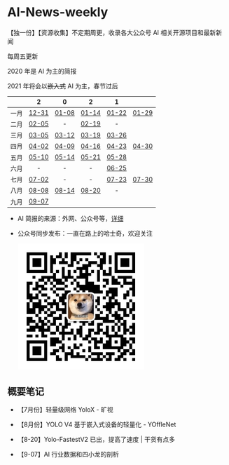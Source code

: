 # AI-News-weekly
【独一份】【资源收集】不定期周更，收录各大公众号 AI 相关开源项目和最新新闻

每周五更新

2020 年是 AI 为主的简报

2021 年将会以~~嵌入式~~ AI 为主，春节过后

|      |                  2                   |                             0                              |                             2                              |                 1                 |                                   |
| :--: | :----------------------------------: | :--------------------------------------------------------: | :--------------------------------------------------------: | :-------------------------------: | --------------------------------- |
| 一月 | [12-31](./2020/AI%20简报20201231.md) |            [01-08](./2021/AI%20简报20210108.md)            |             [01-14](2021/AI%20简报20210114.md)             | [01-22](./2021/AI简报20210122.md) | [01-29](./2021/AI简报20210129.md) |
| 二月 |  [02-05](./2021/AI简报20210205.md)   |                             -                              |             [02-19](./2021/AI简报20210219.md)              |                 -                 |                                   |
| 三月 |  [03-05](./2021/AI简报20210305.md)   |             [03-12](./2021/AI简报20210312.md)              |             [03-19](./2021/AI简报20210319.md)              | [03-26](./2021/AI简报20210326.md) |                                   |
| 四月 |  [04-02](./2021/AI简报20210402.md)   |             [04-09](./2021/AI简报20210409.md)              |              [04-16](2021/AI简报20210416.md)               |  [04-23](2021/AI简报20210423.md)  | [04-30](2021/AI简报20210430.md)   |
| 五月 |   [05-10](2021/AI简报20210510.md)    | [05-14](https://mp.weixin.qq.com/s/u5C4x3NEe9LCk96UKK4Fjg) | [05-21](https://mp.weixin.qq.com/s/N_wOavxOeTvX4txFrgzWiA) |  [05-28](2021/AI简报20210528.md)  |                                   |
| 六月 |                  -                   |                             -                              |                             -                              |  [06-25](2021/AI简报20210625.md)  |                                   |
| 七月 |   [07-02](2021/AI简报20210702.md)    |                             -                              |                             -                              |  [07-23](2021/AI简报20210723.md)  | [07-30](2021/AI简报20210730.md)   |
| 八月 |   [08-08](2021/AI简报20210808.md)    |             [08-14](./2021/AI简报20210814.md)              |              [08-20](2021/AI简报20210820.md)               |                 -                 |                                   |
| 九月 |   [09-07](2021/AI简报20210907.md)    |                                                            |                                                            |                                   |                                   |

- AI 简报的来源：外网、公众号等，[详细](./AI%20简报来源.md)

- 公众号同步发布：一直在路上的哈士奇，欢迎关注

  <img src="imgs/qrcode_for_gh_ab124cb27446_430.jpg" style="zoom:67%;" />

## 概要笔记

- 【7月份】轻量级网络 YoloX - 旷视
- 【8月份】YOLO V4 基于嵌入式设备的轻量化 - YOffleNet 
- 【8-20】Yolo-FastestV2 已出，提高了速度 | 干货有点多

- 【9-07】AI 行业数据和四小龙的剖析
